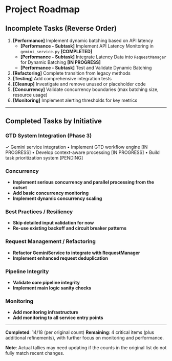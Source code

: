 # Project Roadmap

## Incomplete Tasks (Reverse Order)

1. **[Performance]** Implement dynamic batching based on API latency
   * **[Performance - Subtask]** Implement API Latency Monitoring in `gemini_service.py` **[COMPLETED]**
   * **[Performance - Subtask]** Integrate Latency Data into `RequestManager` for Dynamic Batching **[IN PROGRESS]**
   * **[Performance - Subtask]** Test and Validate Dynamic Batching
2. **[Refactoring]** Complete transition from legacy methods
3. **[Testing]** Add comprehensive integration tests
4. **[Cleanup]** Investigate and remove unused or placeholder code
5. **[Concurrency]** Validate concurrency boundaries (max batching size, resource usage)
6. **[Monitoring]** Implement alerting thresholds for key metrics

---

## Completed Tasks by Initiative

### GTD System Integration (Phase 3)
✓ Gemini service integration
• Implement GTD workflow engine [IN PROGRESS]
• Develop context-aware processing [IN PROGRESS]
• Build task prioritization system [PENDING]

### Concurrency
- **Implement serious concurrency and parallel processing from the outset**
- **Add basic concurrency monitoring**
- **Implement dynamic concurrency scaling**

### Best Practices / Resiliency

- **Skip detailed input validation for now**
- **Re-use existing backoff and circuit breaker patterns**

### Request Management / Refactoring

- **Refactor GeminiService to integrate with RequestManager**
- **Implement enhanced request deduplication**

### Pipeline Integrity

- **Validate core pipeline integrity**
- **Implement main logic sanity checks**

### Monitoring

- **Add monitoring infrastructure**
- **Add monitoring to all service entry points**

---

**Completed**: 14/18 (per original count)
**Remaining**: 4 critical items (plus additional refinements), with further focus on monitoring and performance.

**Note**: Actual tallies may need updating if the counts in the original list do not fully match recent changes.
